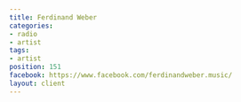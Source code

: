 ```yaml
---
title: Ferdinand Weber
categories:
- radio
- artist
tags:
- artist
position: 151
facebook: https://www.facebook.com/ferdinandweber.music/
layout: client
---
```


